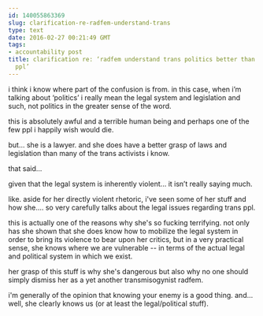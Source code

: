 ```yaml
---
id: 140055863369
slug: clarification-re-radfem-understand-trans
type: text
date: 2016-02-27 00:21:49 GMT
tags:
- accountability post
title: clarification re: ‘radfem understand trans politics better than some trans
  ppl’
---
```

i think i know where part of the confusion is from. in this case, when i’m talking about ‘politics’ i really mean the legal system and legislation and such, not politics in the greater sense of the word. 

this is absolutely awful and a terrible human being and perhaps one of the few ppl i happily wish would die.

but... she is a lawyer. and she does have a better grasp of laws and legislation than many of the trans activists i know. 

that said...

given that the legal system is inherently violent... it isn’t really saying much.

like. aside for her directly violent rhetoric, i've seen some of her stuff and how she.... so very carefully talks about the legal issues regarding trans ppl. 

this is actually one of the reasons why she's so fucking terrifying. not only has she shown that she does know how to mobilize the legal system in order to bring its violence to bear upon her critics, but in a very practical sense, she knows where we are vulnerable -- in terms of the actual legal and political system in which we exist.

her grasp of this stuff is why she's dangerous but also why no one should simply dismiss her as a yet another transmisogynist radfem.

i'm generally of the opinion that knowing your enemy is a good thing. and... well, she clearly knows us (or at least the legal/political stuff). 